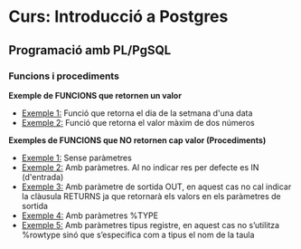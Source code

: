 # Curs: Introducció a Postgres

## Programació amb PL/PgSQL

### Funcions i procediments

**Exemple de FUNCIONS que retornen un valor**


   * [Exemple 1:](./fun01.sql) Funció que retorna el dia de la setmana d'una data
   * [Exemple 2:](./fun02.sql) Funció que retorna el valor màxim de dos números

**Exemples de FUNCIONS que NO retornen cap valor (Procediments)**

   * [Exemple 1:](./proc1.sql) Sense paràmetres
   * [Exemple 2:](./proc2.sql) Amb paràmetres. Al no indicar res per defecte es IN (d'entrada)
   * [Exemple 3:](./proc3.sql) Amb paràmetre de sortida OUT, en aquest cas no cal indicar la clàusula RETURNS ja que retornarà els valors en els paràmetres de sortida
   * [Exemple 4:](./proc4.sql) Amb paràmetres %TYPE
   * [Exemple 5:](./proc5.sql) Amb paràmetres tipus registre, en aquest cas no s’utilitza %rowtype sinó que s’especifica com a tipus el nom de la taula
